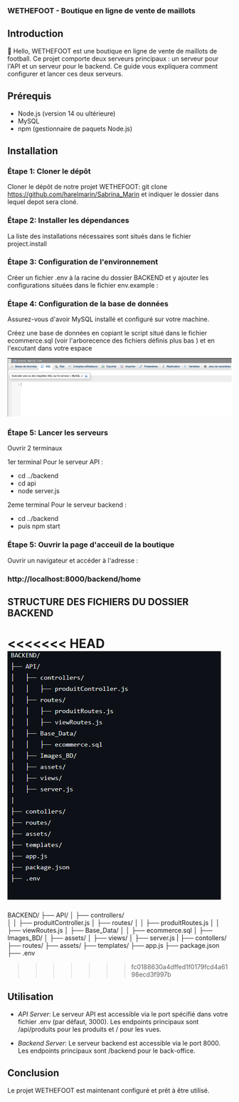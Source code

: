 ### WETHEFOOT - Boutique en ligne de vente de maillots

## Introduction
👋 Hello,
WETHEFOOT est une boutique en ligne de vente de maillots de football. Ce projet comporte deux serveurs principaux : un serveur pour l'API et un serveur pour le backend. Ce guide vous expliquera comment configurer et lancer ces deux serveurs.

## Prérequis

- Node.js (version 14 ou ultérieure)
- MySQL
- npm (gestionnaire de paquets Node.js)

## Installation

### Étape 1: Cloner le dépôt

Cloner le dépôt de notre projet WETHEFOOT:
git clone https://github.com/harelmarin/Sabrina_Marin
et indiquer le dossier dans lequel depot sera cloné.

### Étape 2: Installer les dépendances
La liste des installations nécessaires sont situés dans le fichier project.install


### Étape 3: Configuration de l'environnement

Créer un fichier .env à la racine du dossier BACKEND  et y ajouter les configurations situées dans le fichier env.example :



### Étape 4: Configuration de la base de données

Assurez-vous d'avoir MySQL installé et configuré sur votre machine.

Créez une base de données  en copiant le script situé dans le fichier ecommerce.sql (voir l'arborecence des fichiers définis plus bas ) et en l'excutant dans votre espace 

![alt text](image.png)
### Étape 5: Lancer les serveurs
Ouvrir 2 terminaux 

1er terminal Pour le serveur API :
- cd ../backend
- cd api
- node server.js


2eme terminal Pour le serveur backend :
- cd ../backend
- puis npm start 

### Étape 5: Ouvrir la page d'acceuil de la boutique
Ouvrir un navigateur et accéder à l'adresse : 
### http://localhost:8000/backend/home


## STRUCTURE DES FICHIERS DU DOSSIER BACKEND
<<<<<<< HEAD
![alt text](image-1.png)
=======
BACKEND/
├── API/
│   ├── controllers/                                                                               
│   │   ├── produitController.js
│   ├── routes/
│   │   ├── produitRoutes.js
│   │   ├── viewRoutes.js
│   ├── Base_Data/
│   │   ├── ecommerce.sql
│   ├── Images_BD/
│   ├── assets/
│   ├── views/
│   ├── server.js
|
├── contollers/
├── routes/
├── assets/
├── templates/
├── app.js
├── package.json
├── .env

>>>>>>> fc0188630a4dffed1f0179fcd4a6198ecd3f997b

## Utilisation

- *API Server*: Le serveur API est accessible via le port spécifié dans votre fichier .env (par défaut, 3000). 
Les endpoints principaux sont /api/produits pour les produits et / pour les vues.

- *Backend Server*: Le serveur backend est accessible via le port 8000. Les endpoints principaux sont /backend pour le back-office.

## Conclusion

Le projet WETHEFOOT est maintenant configuré et prêt à être utilisé.
